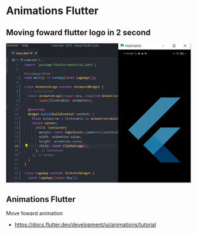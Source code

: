 # Animations Flutter

## Moving foward flutter logo in 2 second
<img src="/sss/1.png" title="Screenshot 1"/>

## Animations Flutter

Move foward animation

- https://docs.flutter.dev/development/ui/animations/tutorial
